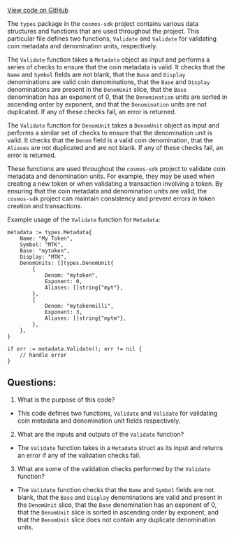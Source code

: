 [View code on GitHub](https://github.com/cosmos/cosmos-sdk.git/x/bank/types/metadata.go)

The `types` package in the `cosmos-sdk` project contains various data structures and functions that are used throughout the project. This particular file defines two functions, `Validate` and `Validate` for validating coin metadata and denomination units, respectively.

The `Validate` function takes a `Metadata` object as input and performs a series of checks to ensure that the coin metadata is valid. It checks that the `Name` and `Symbol` fields are not blank, that the `Base` and `Display` denominations are valid coin denominations, that the `Base` and `Display` denominations are present in the `DenomUnit` slice, that the `Base` denomination has an exponent of 0, that the `Denomination` units are sorted in ascending order by exponent, and that the `Denomination` units are not duplicated. If any of these checks fail, an error is returned.

The `Validate` function for `DenomUnit` takes a `DenomUnit` object as input and performs a similar set of checks to ensure that the denomination unit is valid. It checks that the `Denom` field is a valid coin denomination, that the `Aliases` are not duplicated and are not blank. If any of these checks fail, an error is returned.

These functions are used throughout the `cosmos-sdk` project to validate coin metadata and denomination units. For example, they may be used when creating a new token or when validating a transaction involving a token. By ensuring that the coin metadata and denomination units are valid, the `cosmos-sdk` project can maintain consistency and prevent errors in token creation and transactions. 

Example usage of the `Validate` function for `Metadata`:

```
metadata := types.Metadata{
    Name: "My Token",
    Symbol: "MTK",
    Base: "mytoken",
    Display: "MTK",
    DenomUnits: []types.DenomUnit{
        {
            Denom: "mytoken",
            Exponent: 0,
            Aliases: []string{"myt"},
        },
        {
            Denom: "mytokenmilli",
            Exponent: 3,
            Aliases: []string{"mytm"},
        },
    },
}

if err := metadata.Validate(); err != nil {
    // handle error
}
```
## Questions: 
 1. What is the purpose of this code?
- This code defines two functions, `Validate` and `Validate` for validating coin metadata and denomination unit fields respectively.

2. What are the inputs and outputs of the `Validate` function?
- The `Validate` function takes in a `Metadata` struct as its input and returns an error if any of the validation checks fail.

3. What are some of the validation checks performed by the `Validate` function?
- The `Validate` function checks that the `Name` and `Symbol` fields are not blank, that the `Base` and `Display` denominations are valid and present in the `DenomUnit` slice, that the `Base` denomination has an exponent of 0, that the `DenomUnit` slice is sorted in ascending order by exponent, and that the `DenomUnit` slice does not contain any duplicate denomination units.